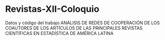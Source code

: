 # Revistas-XII-Coloquio
Datos y código del trabajo ANÁLISIS DE REDES DE COOPERACIÓN DE LOS COAUTORES DE LOS ARTÍCULOS DE LAS PRINCIPALES REVISTAS CIENTÍFICAS EN ESTADÍSTICA DE AMÉRICA LATINA
